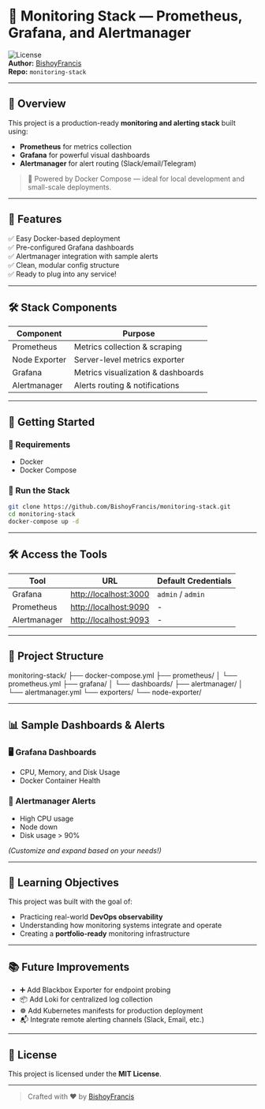 # 🚀 Monitoring Stack — Prometheus, Grafana, and Alertmanager

![License](https://img.shields.io/badge/license-MIT-blue.svg)  
**Author:** [BishoyFrancis](https://github.com/BishoyFrancis)  
**Repo:** `monitoring-stack`

---

## 📸 Overview

This project is a production-ready **monitoring and alerting stack** built using:
- **Prometheus** for metrics collection
- **Grafana** for powerful visual dashboards
- **Alertmanager** for alert routing (Slack/email/Telegram)

> 🐳 Powered by Docker Compose — ideal for local development and small-scale deployments.

---

## 🎯 Features

✅ Easy Docker-based deployment  
✅ Pre-configured Grafana dashboards  
✅ Alertmanager integration with sample alerts  
✅ Clean, modular config structure  
✅ Ready to plug into any service!

---

## 🛠️ Stack Components

| Component     | Purpose                              |
|---------------|--------------------------------------|
| Prometheus    | Metrics collection & scraping        |
| Node Exporter | Server-level metrics exporter        |
| Grafana       | Metrics visualization & dashboards   |
| Alertmanager  | Alerts routing & notifications       |

---

## 🚀 Getting Started

### 🔧 Requirements
- Docker
- Docker Compose

### 🧪 Run the Stack
```bash
git clone https://github.com/BishoyFrancis/monitoring-stack.git
cd monitoring-stack
docker-compose up -d
```
---

## 🛠️ Access the Tools

| Tool          | URL                      | Default Credentials       |
|---------------|---------------------------|---------------------------|
| Grafana       | [http://localhost:3000](http://localhost:3000) | `admin` / `admin`         |
| Prometheus    | [http://localhost:9090](http://localhost:9090) | -                         |
| Alertmanager  | [http://localhost:9093](http://localhost:9093) | -                         |

---

## 📂 Project Structure

monitoring-stack/
├── docker-compose.yml
├── prometheus/
│ └── prometheus.yml
├── grafana/
│ └── dashboards/
├── alertmanager/
│ └── alertmanager.yml
└── exporters/
└── node-exporter/


---

## 📊 Sample Dashboards & Alerts

### 🖥️ Grafana Dashboards
- CPU, Memory, and Disk Usage
- Docker Container Health

### 🚨 Alertmanager Alerts
- High CPU usage
- Node down
- Disk usage > 90%

_(Customize and expand based on your needs!)_

---

## 🧠 Learning Objectives

This project was built with the goal of:

- Practicing real-world **DevOps observability**
- Understanding how monitoring systems integrate and operate
- Creating a **portfolio-ready** monitoring infrastructure

---

## 📚 Future Improvements

- ➕ Add Blackbox Exporter for endpoint probing
- 📦 Add Loki for centralized log collection
- ☸️ Add Kubernetes manifests for production deployment
- 📬 Integrate remote alerting channels (Slack, Email, etc.)

---

## 📘 License

This project is licensed under the **MIT License**.

---

> Crafted with ❤️ by [BishoyFrancis](https://github.com/BishoyFrancis)
